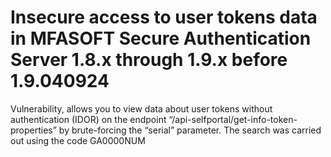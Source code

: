 # Insecure access to user tokens data in MFASOFT Secure Authentication Server 1.8.x through 1.9.x before 1.9.040924
Vulnerability, allows you to view data about user tokens without authentication (IDOR) on the endpoint “/api-selfportal/get-info-token-properties” by brute-forcing the “serial” parameter. The search was carried out using the code GA0000NUM
